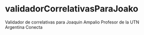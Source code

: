 # validadorCorrelativasParaJoako
Validador de correlativas para Joaquin Ampalio Profesor de la UTN Argentina Conecta
